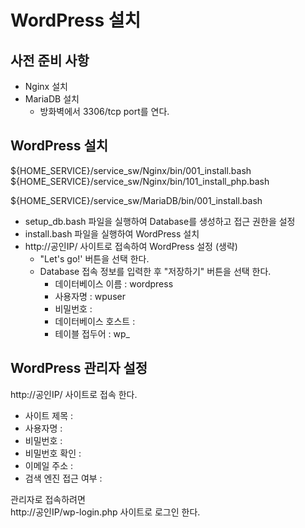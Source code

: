 # WordPress 설치

## 사전 준비 사항

* Nginx 설치  
* MariaDB 설치
  * 방화벽에서 3306/tcp port를 연다.

## WordPress 설치

${HOME_SERVICE}/service_sw/Nginx/bin/001_install.bash  
${HOME_SERVICE}/service_sw/Nginx/bin/101_install_php.bash  

${HOME_SERVICE}/service_sw/MariaDB/bin/001_install.bash  

* setup_db.bash 파일을 실행하여 Database를 생성하고 접근 권한을 설정
* install.bash 파일을 실행하여 WordPress 설치
* http://공인IP/ 사이트로 접속하여 WordPress 설정 (생략)
  * "Let's go!' 버튼을 선택 한다.
  * Database 접속 정보를 입력한 후 "저장하기" 버튼을 선택 한다.
    * 데이터베이스 이름 : wordpress
    * 사용자명 : wpuser
    * 비밀번호 : 
    * 데이터베이스 호스트 : 
    * 테이블 접두어 : wp_

## WordPress 관리자 설정

http://공인IP/ 사이트로 접속 한다.  
* 사이트 제목 : 
* 사용자명 : 
* 비밀번호 : 
* 비밀번호 확인 : 
* 이메일 주소 : 
* 검색 엔진 접근 여부 : 

관리자로 접속하려면  
http://공인IP/wp-login.php 사이트로 로그인 한다.

